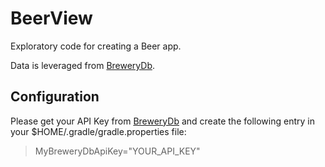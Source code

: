 # BeerView
Exploratory code for creating a Beer app.

Data is leveraged from [BreweryDb](http://www.brewerydb.com/).

## Configuration

Please get your API Key from [BreweryDb](http://www.brewerydb.com/) and create the following entry in your $HOME/.gradle/gradle.properties file:

> MyBreweryDbApiKey="YOUR_API_KEY"
